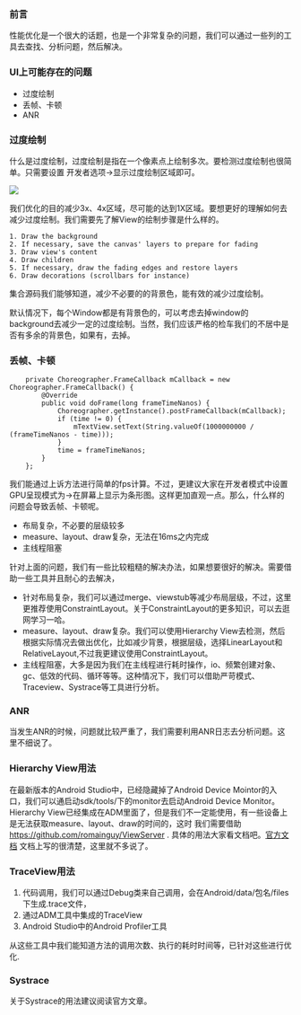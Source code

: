 
### 前言

性能优化是一个很大的话题，也是一个非常复杂的问题，我们可以通过一些列的工具去查找、分析问题，然后解决。

### UI上可能存在的问题

* 过度绘制
* 丢帧、卡顿
* ANR

### 过度绘制

什么是过度绘制，过度绘制是指在一个像素点上绘制多次。要检测过度绘制也很简单。只需要设置 开发者选项->显示过度绘制区域即可。


![](https://upload-images.jianshu.io/upload_images/2355073-d8db6505d8666f64.png?imageMogr2/auto-orient/strip%7CimageView2/2/w/382)


我们优化的目的减少3x、4x区域，尽可能的达到1X区域。要想更好的理解如何去减少过度绘制。我们需要先了解View的绘制步骤是什么样的。

```
1. Draw the background
2. If necessary, save the canvas' layers to prepare for fading
3. Draw view's content
4. Draw children
5. If necessary, draw the fading edges and restore layers
6. Draw decorations (scrollbars for instance)
```

集合源码我们能够知道，减少不必要的的背景色，能有效的减少过度绘制。

默认情况下，每个Window都是有背景色的，可以考虑去掉window的background去减少一定的过度绘制。当然，我们应该严格的检车我们的不居中是否有多余的背景色，如果有，去掉。

### 丢帧、卡顿

```
    private Choreographer.FrameCallback mCallback = new Choreographer.FrameCallback() {
        @Override
        public void doFrame(long frameTimeNanos) {
            Choreographer.getInstance().postFrameCallback(mCallback);
            if (time != 0) {
                mTextView.setText(String.valueOf(1000000000 / (frameTimeNanos - time)));
            }
            time = frameTimeNanos;
        }
    };
```

我们能通过上诉方法进行简单的fps计算。不过，更建议大家在开发者模式中设置GPU呈现模式为->在屏幕上显示为条形图。这样更加直观一点。那么，什么样的问题会导致丢帧、卡顿呢。

* 布局复杂，不必要的层级较多
* measure、layout、draw复杂，无法在16ms之内完成
* 主线程阻塞


针对上面的问题，我们有一些比较粗糙的解决办法，如果想要很好的解决。需要借助一些工具并且耐心的去解决，

* 针对布局复杂，我们可以通过merge、viewstub等减少布局层级，不过，这里更推荐使用ConstraintLayout。关于ConstraintLayout的更多知识，可以去逛网学习一哈。
* measure、layout、draw复杂。我们可以使用Hierarchy View去检测，然后根据实际情况去做出优化，比如减少背景，根据层级，选择LinearLayout和RelativeLayout,不过我更建议使用ConstraintLayout。
* 主线程阻塞，大多是因为我们在主线程进行耗时操作，io、频繁创建对象、gc、低效的代码、循环等等。这种情况下，我们可以借助严苛模式、Traceview、Systrace等工具进行分析。


### ANR

当发生ANR的时候，问题就比较严重了，我们需要利用ANR日志去分析问题。这里不细说了。


### Hierarchy View用法

在最新版本的Android Studio中，已经隐藏掉了Android Device Mointor的入口，我们可以通启动sdk/tools/下的monitor去启动Android Device Monitor。Hierarchy View已经集成在ADM里面了，但是我们不一定能使用，有一些设备上是无法获取measure、layout、draw的时间的，这时 我们需要借助 https://github.com/romainguy/ViewServer . 具体的用法大家看文档吧。[官方文档](https://developer.android.com/studio/profile/hierarchy-viewer) 文档上写的很清楚，这里就不多说了。


### TraceView用法

1. 代码调用，我们可以通过Debug类来自己调用，会在Android/data/包名/files下生成.trace文件，
2. 通过ADM工具中集成的TraceView
3. Android Studio中的Android Profiler工具

从这些工具中我们能知道方法的调用次数、执行的耗时时间等，已针对这些进行优化.


### Systrace

关于Systrace的用法建议阅读官方文章。






